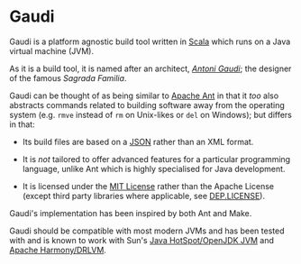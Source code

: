 Gaudi
=====

Gaudi is a platform agnostic build tool
written in [Scala](http://www.scala-lang.org) which runs on a Java virtual machine (JVM).

As it is a build tool, it is named after an architect, [*Antoni Gaudi*](http://en.wikipedia.org/wiki/Antoni_Gaudi);
the designer of the famous *Sagrada Familia*.

Gaudi can be thought of as being similar to
[Apache Ant](http://ant.apache.org) in that it *too* also abstracts commands related
to building software away from the operating system 
(e.g. `rmve` instead of `rm` on Unix-likes or `del` on Windows); 
but differs in that:

- Its build files are based on a [JSON](http://www.json.org) rather than an XML format.

- It is *not* tailored to offer advanced features for a particular programming
  language, unlike Ant which is highly specialised for Java development.

- It is licensed under the [MIT License](stpettersens/Gaudi/blob/master/LICENSE) rather than the Apache License
  (except third party libraries where applicable, see [DEP.LICENSE](stpettersens/Gaudi/blob/master/DEP.LICENSE)).

Gaudi's implementation has been inspired by both Ant and Make.

Gaudi should be compatible with most modern JVMs
and has been tested with and is known to work
with Sun's [Java HotSpot/OpenJDK JVM](http://java.sun.com) and [Apache Harmony/DRLVM](http://harmony.apache.org).
